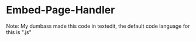 # Embed-Page-Handler
Note: My dumbass made this code in textedit, the default code language for this is ".js"
